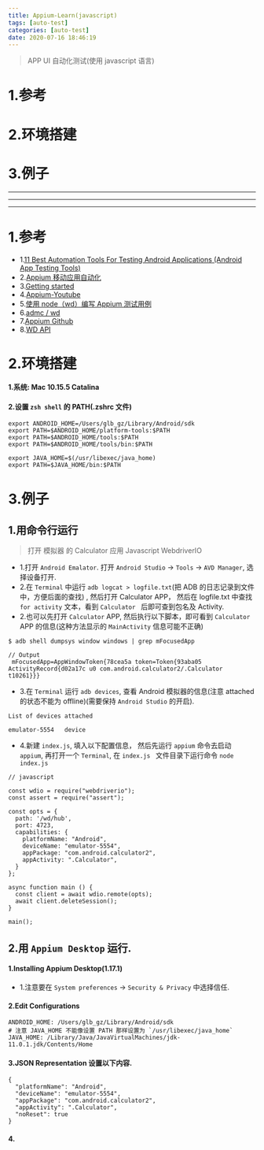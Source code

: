 ```yaml
---
title: Appium-Learn(javascript)
tags: [auto-test]
categories: [auto-test]
date: 2020-07-16 18:46:19
---
```



> APP UI 自动化测试(使用 javascript 语言)


<!-- more -->

# 1.参考
# 2.环境搭建
# 3.例子

***
***
***


# 1.参考

* 1.[11 Best Automation Tools For Testing Android Applications (Android App Testing Tools)](https://www.softwaretestinghelp.com/5-best-automation-tools-for-testing-android-applications/)
* 2.[Appium 移动应用自动化](http://appium.io/)
* 3.[Getting started](http://appium.io/docs/en/about-appium/getting-started/?lang=zh)
* 4.[Appium-Youtube](https://www.youtube.com/watch?v=i1tQ1pjEFWw)
* 5.[使用 node（wd）编写 Appium 测试用例](https://github.com/HuJiaoHJ/blog/issues/3)
* 6.[admc / wd](https://github.com/admc/wd)
* 7.[Appium Github](https://github.com/appium/appium)
* 8.[WD API](https://github.com/admc/wd/blob/master/doc/api.md)

# 2.环境搭建
#### 1.系统: Mac 10.15.5 Catalina
#### 2.设置 `zsh shell` 的 PATH(.zshrc 文件)

```
export ANDROID_HOME=/Users/glb_gz/Library/Android/sdk
export PATH=$ANDROID_HOME/platform-tools:$PATH
export PATH=$ANDROID_HOME/tools:$PATH
export PATH=$ANDROID_HOME/tools/bin:$PATH

export JAVA_HOME=$(/usr/libexec/java_home)
export PATH=$JAVA_HOME/bin:$PATH
```



# 3.例子
## 1.用命令行运行

> 打开 模拟器 的 Calculator 应用
> Javascript WebdriverIO

* 1.打开 `Android Emalator`. 打开 `Android Studio` -> `Tools` -> `AVD Manager`, 选择设备打开.
* 2.在 `Terminal` 中运行 `adb logcat > logfile.txt`(把 ADB 的日志记录到文件中，方便后面的查找) , 然后打开 Calculator APP， 然后在 logfile.txt 中查找 `for activity` 文本，看到 `Calculator ` 后即可查到包名及 Activity.  
* 2.也可以先打开 `Calculator` APP, 然后执行以下脚本，即可看到 `Calculator` APP 的信息(这种方法显示的 `MainActivity` 信息可能不正确)

```
$ adb shell dumpsys window windows | grep mFocusedApp

// Output
 mFocusedApp=AppWindowToken{78cea5a token=Token{93aba05 ActivityRecord{d02a17c u0 com.android.calculator2/.Calculator t10261}}}
```

* 3.在 `Terminal` 运行 `adb devices`, 查看 Android 模拟器的信息(注意 attached 的状态不能为 offline)(需要保持 `Android Studio` 的开启).

```
List of devices attached

emulator-5554  	device
```

* 4.新建 `index.js`, 填入以下配置信息， 然后先运行 `appium` 命令去启动 `appium`, 再打开一个 `Terminal`, 在 `index.js ` 文件目录下运行命令 `node index.js`

```
// javascript

const wdio = require("webdriverio");
const assert = require("assert");

const opts = {
  path: '/wd/hub',
  port: 4723,
  capabilities: {
    platformName: "Android", 
    deviceName: "emulator-5554",
    appPackage: "com.android.calculator2",
    appActivity: ".Calculator",
  }
};

async function main () {
  const client = await wdio.remote(opts);
  await client.deleteSession();
}

main();
```

## 2.用 `Appium Desktop` 运行.
#### 1.Installing Appium Desktop(1.17.1)
* 1.注意要在 `System preferences` -> `Security & Privacy` 中选择信任.

#### 2.Edit Configurations

```
ANDROID_HOME: /Users/glb_gz/Library/Android/sdk
# 注意 JAVA_HOME 不能像设置 PATH 那样设置为 `/usr/libexec/java_home` 
JAVA_HOME: /Library/Java/JavaVirtualMachines/jdk-11.0.1.jdk/Contents/Home
```

#### 3.JSON Representation 设置以下内容.

```
{
  "platformName": "Android",
  "deviceName": "emulator-5554",
  "appPackage": "com.android.calculator2",
  "appActivity": ".Calculator",
  "noReset": true
}
```


#### 4.